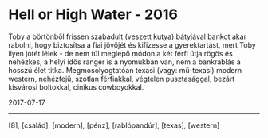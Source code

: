 # Hell or High Water - 2016

Toby a börtönből frissen szabadult (veszett kutya) bátyjával bankot akar rabolni, hogy biztosítsa a fiai jövőjét és kifizesse a gyerektartást, mert Toby ilyen jótét lélek - de nem túl meglepő módon a két férfi útja rögös és nehézkes, a helyi idős ranger is a nyomukban van, nem a bankrablás a hosszú élet titka. Megmosolyogtatóan texasi (vagy: mű-texasi) modern western, nehézfejű, szótlan férfiakkal, végtelen pusztasággal, bezárt kisvárosi boltokkal, cinikus cowboyokkal.

2017-07-17

----

[8], [család], [modern], [pénz], [rablópandúr], [texas], [western]

